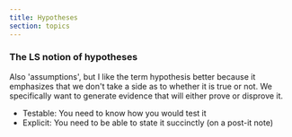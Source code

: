 ```yaml
---
title: Hypotheses
section: topics
---
```


### The LS notion of hypotheses

Also 'assumptions', but I like the term hypothesis better because it emphasizes that we don't take a side as to whether it is true or not. We specifically want to generate evidence that will either prove or disprove it.

*	Testable: You need to know how you would test it
*	Explicit: You need to be able to state it succinctly (on a post-it note)